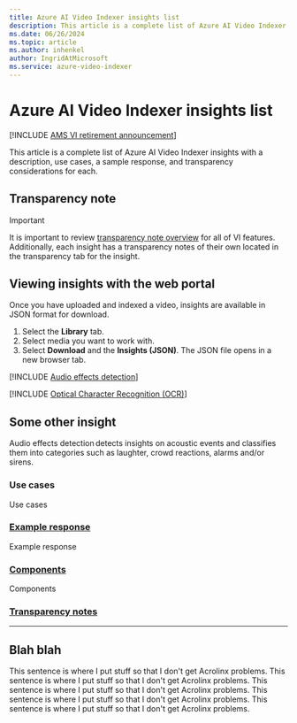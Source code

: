 ```yaml
---
title: Azure AI Video Indexer insights list 
description: This article is a complete list of Azure AI Video Indexer insights with a description, use cases, and a sample response.
ms.date: 06/26/2024
ms.topic: article
ms.author: inhenkel
author: IngridAtMicrosoft
ms.service: azure-video-indexer
---
```


# Azure AI Video Indexer insights list

[!INCLUDE [AMS VI retirement announcement](./includes/important-ams-retirement-avi-announcement.md)]

This article is a complete list of Azure AI Video Indexer insights with a description, use cases, a sample response, and transparency considerations for each.

## Transparency note

> [!IMPORTANT]
> It is important to review [transparency note overview](/legal/azure-video-indexer/transparency-note?context=/azure/azure-video-indexer/context/context) for all of VI features. Additionally, each insight has a transparency notes of their own located in the transparency tab for the insight.

## Viewing insights with the web portal

Once you have uploaded and indexed a video, insights are available in JSON format for download.

1. Select the **Library** tab.
1. Select media you want to work with.
1. Select **Download** and the **Insights (JSON)**. The JSON file opens in a new browser tab.

[!INCLUDE [Audio effects detection](./includes/audio-effects-detection.md)]

[!INCLUDE [Optical Character Recognition (OCR)](./includes/ocr.md)]

## Some other insight

Audio effects detection detects insights on acoustic events and classifies them into categories such as laughter, crowd reactions, alarms and/or sirens.

### Use cases

Use cases

### [Example response](#tab/otherresponse)

Example response

### [Components](#tab/othercomponents)

Components

### [Transparency notes](#tab/othercomponentstransnote)



---

## Blah blah

This sentence is where I put stuff so that I don't get Acrolinx problems. This sentence is where I put stuff so that I don't get Acrolinx problems. This sentence is where I put stuff so that I don't get Acrolinx problems. This sentence is where I put stuff so that I don't get Acrolinx problems. This sentence is where I put stuff so that I don't get Acrolinx problems.
